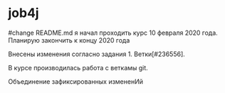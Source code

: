 # job4j
#change README.md
я начал проходить курс 10 февраля 2020 года. Планирую закончить к концу 2020 года

Внесены изменения согласно задания 1. Ветки[#236556].

В курсе производилась работа с веткамы git.

Объединение зафиксированных измененИй